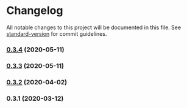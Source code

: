 # Changelog

All notable changes to this project will be documented in this file. See [standard-version](https://github.com/conventional-changelog/standard-version) for commit guidelines.

### [0.3.4](https://github.com/AdditionApps/polaris-form-builder/compare/v0.3.3...v0.3.4) (2020-05-11)



### [0.3.3](https://github.com/AdditionApps/polaris-form-builder/compare/v0.3.2...v0.3.3) (2020-05-11)



### [0.3.2](https://github.com/AdditionApps/polaris-form-builder/compare/v0.3.0...v0.3.2) (2020-04-02)



### 0.3.1 (2020-03-12)
